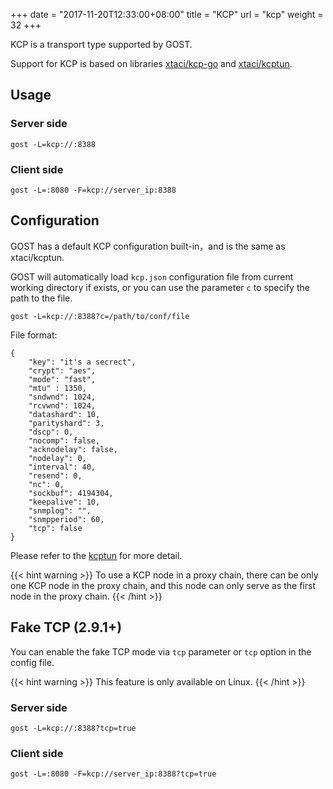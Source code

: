+++
date = "2017-11-20T12:33:00+08:00"
title = "KCP"
url = "kcp"
weight = 32
+++

KCP is a transport type supported by GOST.

Support for KCP is based on libraries [xtaci/kcp-go](https://github.com/xtaci/kcp-go) and [xtaci/kcptun](https://github.com/xtaci/kcptun).

## Usage

### Server side

```
gost -L=kcp://:8388
```

### Client side

```
gost -L=:8080 -F=kcp://server_ip:8388
```

## Configuration

GOST has a default KCP configuration built-in，and is the same as xtaci/kcptun.

GOST will automatically load `kcp.json` configuration file from current working directory if exists, or you can use the parameter `c` to specify the path to the file.

```
gost -L=kcp://:8388?c=/path/to/conf/file
```

File format:

```
{
    "key": "it's a secrect",
    "crypt": "aes",
    "mode": "fast",
    "mtu" : 1350,
    "sndwnd": 1024,
    "rcvwnd": 1024,
    "datashard": 10,
    "parityshard": 3,
    "dscp": 0,
    "nocomp": false,
    "acknodelay": false,
    "nodelay": 0,
    "interval": 40,
    "resend": 0,
    "nc": 0,
    "sockbuf": 4194304,
    "keepalive": 10,
    "snmplog": "",
    "snmpperiod": 60,
    "tcp": false
}
```

Please refer to the [kcptun](https://github.com/xtaci/kcptun#usage) for more detail.

{{< hint warning >}}
To use a KCP node in a proxy chain, there can be only one KCP node in the proxy chain, and this node can only serve as the first node in the proxy chain.
{{< /hint >}}

## Fake TCP (2.9.1+)

You can enable the fake TCP mode via `tcp` parameter or `tcp` option in the config file.

{{< hint warning >}}
This feature is only available on Linux.
{{< /hint >}}

### Server side

```
gost -L=kcp://:8388?tcp=true
```

### Client side

```
gost -L=:8080 -F=kcp://server_ip:8388?tcp=true
```
